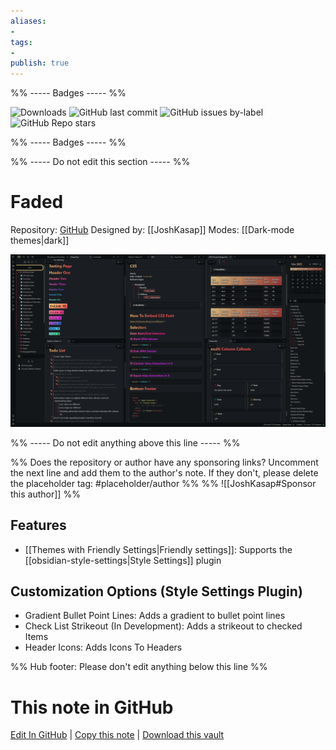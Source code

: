 ```yaml
---
aliases:
- 
tags: 
- 
publish: true
---
```


%% ----- Badges ----- %%

![Downloads](https://img.shields.io/badge/downloads-17889-573E7A?style=for-the-badge&logo=)
![GitHub last commit](https://img.shields.io/github/last-commit/JoshKasap/Obsidian-Faded-Theme?color=573E7A&label=last%20update&logo=github&style=for-the-badge)
![GitHub issues by-label](https://img.shields.io/github/issues/JoshKasap/Obsidian-Faded-Theme/help%20wanted?color=573E7A&logo=github&style=for-the-badge) 
![GitHub Repo stars](https://img.shields.io/github/stars/JoshKasap/Obsidian-Faded-Theme?color=573E7A&logo=github&style=for-the-badge)

%% ----- Badges ----- %%

%% ----- Do not edit this section ----- %%

# Faded

Repository: [GitHub](https://github.com/JoshKasap/Obsidian-Faded-Theme)
Designed by: [[JoshKasap]]
Modes: [[Dark-mode themes|dark]]



![screenshot](https://github.com/JoshKasap/Obsidian-Faded-Theme/raw/HEAD/Faded.png)

%% ----- Do not edit anything above this line ----- %% 

%% Does the repository or author have any sponsoring links? Uncomment the next line and add them to the author's note. If they don't, please delete the placeholder tag: #placeholder/author %%
%% ![[JoshKasap#Sponsor this author]] %%


## Features

- [[Themes with Friendly Settings|Friendly settings]]: Supports the [[obsidian-style-settings|Style Settings]] plugin

## Customization Options (Style Settings Plugin) 
- Gradient Bullet Point Lines: Adds a gradient to bullet point lines
- Check List Strikeout (In Development): Adds a strikeout to checked Items
- Header Icons: Adds Icons To Headers


%% Hub footer: Please don't edit anything below this line %%

# This note in GitHub

<span class="git-footer">[Edit In GitHub](https://github.dev/obsidian-community/obsidian-hub/blob/main/02%20-%20Community%20Expansions/02.05%20All%20Community%20Expansions/Themes/Faded.md "git-hub-edit-note") | [Copy this note](https://raw.githubusercontent.com/obsidian-community/obsidian-hub/main/02%20-%20Community%20Expansions/02.05%20All%20Community%20Expansions/Themes/Faded.md "git-hub-copy-note") | [Download this vault](https://github.com/obsidian-community/obsidian-hub/archive/refs/heads/main.zip "git-hub-download-vault") </span>
